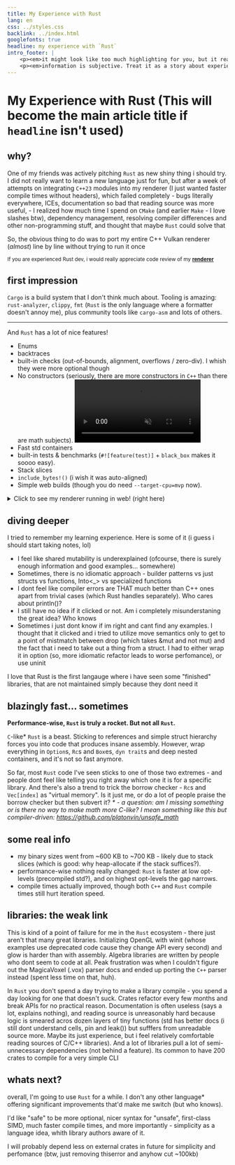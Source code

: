 ```yaml
---
title: My Experience with Rust
lang: en
css: ../styles.css
backlink: ../index.html
googlefonts: true
headline: my experience with `Rust`
intro_footer: |
    <p><em>it might look like too much highlighting for you, but it really increases accessability for some people</em></p>
    <p><em>information is subjective. Treat it as a story about experience</em></p>
---
```


# My Experience with Rust (This will become the main article title if `headline` isn't used)

## why?

One of my friends was actively pitching `Rust` as new shiny thing i should try. I did not really want to learn a new language just for fun, but after a week of attempts on integrating `C++23` modules into my renderer (I just wanted faster compile times without headers), which failed completely - bugs literally everywhere, ICEs, documentation so bad that reading source was more useful, - I realized how much time I spend on `CMake` (and earlier `Make` - I love slashes btw), dependency management, resolving compiler differences and other non-programming stuff, and thought that maybe `Rust` could solve that

So, the obvious thing to do was to port my entire C++ Vulkan renderer (*almost*) line by line without trying to run it once

<small>If you are experienced Rust dev, i would really appreciate code review of my <b><a href="https:/github.com/platonvin/lum-rs">renderer </a></b></small>

## first impression

`Cargo` is a build system that I don't think much about. Tooling is amazing: `rust-analyzer`, `clippy`, `fmt` (`Rust` is the only language where a formatter doesn't annoy me), plus community tools like `cargo-asm` and lots of others.

---

And `Rust` has a lot of nice features!

* Enums
* backtraces
* built-in checks (out-of-bounds, alignment, overflows / zero-div). I whish they were more optional though
* No constructors (seriously, there are more constructors in `C++` than there are math subjects). <span><video autoplay muted loop playsinline width="60%">
    <source src="/media/cpp_constructors_meme.webm" type="video/webm" />
    </video>
    </span>
* Fast std containers
* built-in tests & benchmarks (`#![feature(test)]` + `black_box` makes it soooo easy).
* Stack slices
* `include_bytes!()` (i wish it was auto-aligned)
* Simple web builds (though you do need `--target-cpu=mvp` now).
<details>
    <summary>
        Click to see my renderer running in web! (right here)
    </summary>

    <div class="lum-canvas-container">
        <canvas class="lum-canvas" id="lum_canvas"></canvas>
    </div>

    <script type="module">
        // generated by wasm-bindgen, runs my Rust code (Lum demo)
        import init from '/../pkg/demo_lib.js';
        async function start_lum() {
            try {
                await init('/../pkg/demo_lib_bg.wasm');
            } catch (e) {
                console.error("Failed to init WASM:", e);
            }
        }
        start_lum();
    </script>
</details>

## diving deeper

I tried to remember my learning experience. Here is some of it (i guess i should start taking notes, lol)

* I feel like shared mutability is underexplained (ofcourse, there is surely enough information and good examples... somewhere)
* Sometimes, there is no idiomatic approach - builder patterns vs just structs vs functions, Into<_> vs specialized functions
* I dont feel like compiler errors are THAT much better than C++ ones apart from trivial cases (which Rust handles separately). Who cares about println()?
* I still have no idea if it clicked or not. Am i completely misunderstaning the great idea? Who knows
* Sometimes i just dont know if im right and cant find any examples. I thought that it clicked and i tried to utilize move semantics only to get to a point of mistmatch between drop (which takes &mut and not mut) and the fact that i need to take out a thing from a struct. I had to either wrap it in option (so, more idiomatic refactor leads to worse perfomance), or use uninit

I love that Rust is the first langauge where i have seen some "finished" libraries, that are not maintained simply because they dont need it

## blazingly fast… sometimes

**Performance-wise, `Rust` is truly a rocket. But not all `Rust`.**

`C`-like* `Rust` is a beast. Sticking to references and simple struct hierarchy forces you into code that produces insane assembly. However, wrap everything in `Option`s, `Rc`s and `Box`es, `dyn trait`s and deep nested containers, and it's not so fast anymore.

So far, most `Rust` code I've seen sticks to one of those two extremes - and people dont feel like telling you right away which one it is for a specific library. And there's also a trend to trick the borrow checker - `Rc`s and `Vec[index]` as "virtual memory". Is it just me, or do a lot of people praise the borrow checker but then subvert it? <i class="note"> * - a question: am I missing something or is there no way to make math more C-like? I mean something like this but compiler-driven: <a href="https://github.com/platonvin/unsafe_math">https://github.com/platonvin/unsafe_math </a> </i>

## some real info

* my binary sizes went from ~600 KB to ~700 KB - likely due to stack slices (which is good: why heap-allocate if the stack suffices?).
* performance-wise nothing really changed: `Rust` is faster at low opt-levels (precompiled std?), and on highest opt-levels the gap narrows.
* compile times actually improved, though both `C++` and `Rust` compile times still hurt iteration speed.

## libraries: the weak link

This is kind of a point of failure for me in the `Rust` ecosystem - there just aren't that many great libraries. Initializing OpenGL with winit (whose examples use deprecated code cause they change API every second) and glow is harder than with assembly. Algebra libraries are written by people who dont seem to code at all. Peak frustration was when I couldn't figure out the MagicaVoxel (.vox) parser docs and ended up porting the `C++` parser instead (spent less time on that, huh).

In `Rust` you don't spend a day trying to make a library compile - you spend a day looking for one that doesn't suck. Crates refactor every few months and break APIs for no practical reason. Documentation is often useless (says a lot, explains nothing), and reading source is unreasonably hard because logic is smeared acros dozen layers of tiny functions (std has better docs (i still dont understand cells, pin and leak()) but sufffers from unreadable source more. Maybe its just experience, but i feel relatively comfortable reading sources of C/C++ libraries). And a lot of libraries pull a lot of semi-unnecessary dependencies (not behind a feature). Its common to have 200 crates to compile for a very simple CLI

## whats next?

overall, I'm going to use `Rust` for a while. I don't any other language* offering significant improvements that'd make me switch (but who knows).

I'd like "safe" to be more optional, nicer syntax for "unsafe", first-class SIMD, much faster compile times, and more importantly - simplicity as a language idea, whith library authors aware of it.

I will probably depend less on external crates in future for simplicity and perfomance (btw, just removing thiserror and anyhow cut ~100kb)